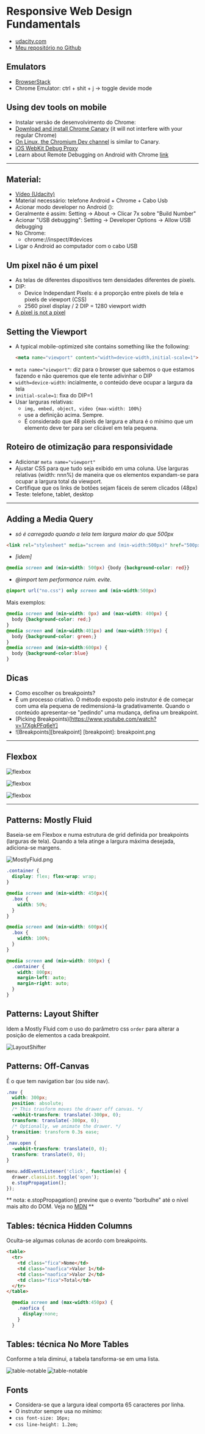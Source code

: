 # Responsive Web Design Fundamentals
* [udacity.com](https://www.udacity.com/course/responsive-web-design-fundamentals--ud893)
* [Meu repositório no Github](https://github.com/lekoshimura/responsive-web-design-fundamentals)

## Emulators
* [BrowserStack](http://www.browserstack.com/)
* Chrome Emulator: ctrl + shit + j -> toggle devide mode

## Using dev tools on mobile
* Instalar versão de desenvolvimento do Chrome:
 * [Download and install Chrome Canary](http://www.google.com/intl/en/chrome/browser/canary.html) (it will not interfere with your regular Chrome)
 * [On Linux, the Chromium Dev channel](http://www.chromium.org/getting-involved/dev-channel) is similar to Canary.
 * [iOS WebKit Debug Proxy](https://github.com/google/ios-webkit-debug-proxy)
 * Learn about Remote Debugging on Android with Chrome [link](https://developer.chrome.com/devtools/docs/remote-debugging)

---------------------------------------

## Material:
* [Vídeo (Udacity)](https://www.youtube.com/watch?v=8VzfRyDf8bo)
* Material necessário: telefone Android + Chrome + Cabo Usb
* Acionar modo developer no Android ():
 * Geralmente é assim: Setting -> About -> Clicar 7x sobre "Build Number"
 * Acionar "USB debugging": Setting -> Developer Options -> Allow USB debugging
* No Chrome:
  * chrome://inspect/#devices
* Ligar o Android ao computador com o cabo USB


## Um pixel não é um pixel
* As telas de diferentes dispositivos tem densidades diferentes de pixels.
* DIP:
  * Device Independant Pixels: é a proporção entre pixels de tela e pixels de viewport (CSS)
  * 2560 pixel display / 2 DIP = 1280 viewport width
* [A pixel is not a pixel](https://developer.mozilla.org/en-US/docs/Mozilla/Mobile/Viewport_meta_tag)


## Setting the Viewport
* A typical mobile-optimized site contains something like the following:
  ```html
  <meta name="viewport" content="width=device-width,initial-scale=1">
  ```
 * `meta name="viewport"`: diz para o browser que sabemos o que estamos fazendo e não queremos que ele tente adivinhar o DIP
 * `width=device-width`: incialmente, o conteúdo deve ocupar a largura da tela
 * `initial-scale=1`: fixa do DIP=1
* Usar larguras relativas:
  * `img, embed, object, video {max-width: 100%}`
  * use a definição acima. Sempre.
  * É considerado que 48 pixels de largura e altura é o mínimo que um elemento deve ter para ser clicável em tela pequena.

## Roteiro de otimização para responsividade
* Adicionar `meta name="viewport"`
* Ajustar CSS para que tudo seja exibido em uma coluna. Use larguras relativas (width: nnn%) de maneira que os elementos expandam-se para ocupar a largura total da viewport.
* Certifique que os links de botões sejam fáceis de serem clicados (48px)
* Teste: telefone, tablet, desktop

---------------------------------------------------

## Adding a Media Query
* _só é carregado quando a tela tem largura maior do que 500px_ <br />
```html
<link rel="stylesheet" media="screen and (min-width:500px)" href="500px.css">
```

* _[idem]_<br />
```css
@media screen and (min-width: 500px) {body {background-color: red}}
```

* _@import tem performance ruim. evite._<br />
```css
@import url("no.css") only screen and (min-width:500px)
```

Mais exemplos:
```css
@media screen and (min-width: 0px) and (max-width: 400px) {
  body {background-color: red;}
}
@media screen and (min-width:401px) and (max-width:599px) {
  body {background-color: green;}
}
@media screen and (min-width:600px) {
  body {background-color:blue}
}
```
## Dicas
* Como escolher os breakpoints?
 * É um processo criativo. O método exposto pelo instrutor é de começar com uma ela pequena de redimensioná-la gradativamente. Quando o conteúdo apresentar-se "pedindo" uma mudança, defina um breakpoint.
 * (Picking Breakpoints)[https://www.youtube.com/watch?v=17XgkPFq6eY]
 * ![Breakpoints][breakpoint]
 [breakpoint]: breakpoint.png

 ---------------------------------------------------

## Flexbox
![flexbox](flex1.png)

![flexbox](flex2.png)

![flexbox](flex3.png)

 ---------------------------------------------------

## Patterns: Mostly Fluid
Baseia-se em Flexbox e numa estrutura de grid definida por breakpoints (larguras de tela). Quando a tela atinge a largura máxima desejada, adiciona-se margens.

![MostlyFluid.png](MostlyFluid.png)

```css
.container {
  display: flex; flex-wrap: wrap;
}

@media screen and (min-width: 450px){
  .box {
    width: 50%;
  }
}

@media screen and (min-width: 600px){
  .box {
    width: 100%;
  }
}

@media screen and (min-width: 800px) {
  .container {
    width: 800px;
    margin-left: auto;
    margin-right: auto;
  }
}
```

## Patterns: Layout Shifter
Idem a Mostly Fluid com o uso do parâmetro css ```order``` para alterar a posição de elementos a cada breakpoint.

![LayoutShifter](LayoutShifter.png)

## Patterns: Off-Canvas
É o que tem navigation bar (ou side nav).
```css
.nav {
  width: 300px;
  position: absolute;
  /* This trasform moves the drawer off canvas. */
  -webkit-transform: translate(-300px, 0);
  transform: translate(-300px, 0);
  /* Optionally, we animate the drawer. */
  transition: transform 0.3s ease;
}
.nav.open {
  -webkit-transform: translate(0, 0);
  transform: translate(0, 0);
}

```
```javascript
menu.addEventListener('click', function(e) {
  drawer.classList.toggle('open');
  e.stopPropagation();
});
```
**
nota: e.stopPropagation() previne que o evento "borbulhe" até o nível mais
alto do DOM. Veja no [MDN](https://developer.mozilla.org/en-US/docs/Web/API/Document_Object_Model/Examples#Example_5:_Event_Propagation)
**

## Tables: técnica Hidden Columns

Oculta-se algumas colunas de acordo com breakpoints.

```html
<table>
  <tr>
    <td class="fica">Nome</td>
    <td class="naofica">Valor 1</td>
    <td class="naofica">Valor 2</td>
    <td class="fica">Total</td>
  </tr>
</table>
```

```css
  @media screen and (max-width:450px) {
    .naofica {
      display:none;
    }
  }
```

## Tables: técnica No More Tables

Conforme a tela diminui, a tabela tansforma-se em uma lista.

![table-notable](table-notable.png)
![table-notable](table-notable-1.png)

## Fonts

* Considera-se que a largura ideal comporta 65 caracteres por linha.
* O instrutor sempre usa no mínimo:
 * ```css font-size: 16px;```
 * ```css line-height: 1.2em;```
